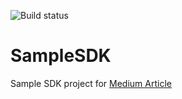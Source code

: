 ![Build status](https://travis-ci.com/thedonmon/SampleSDK.svg?branch=master)
# SampleSDK 
Sample SDK project for [Medium Article](https://link.medium.com/teOXVgSeo5)


